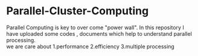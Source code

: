 # Parallel-Cluster-Computing
Parallel Computing is key to over come "power wall". In this repository I have uploaded some codes , documents which help to understand parallel processing.  
we are care about
 1.performance
 2.efficiency
 3.multiple processing
